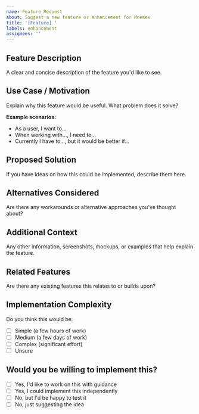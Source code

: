 ```yaml
---
name: Feature Request
about: Suggest a new feature or enhancement for Mnemex
title: '[Feature] '
labels: enhancement
assignees: ''
---
```


## Feature Description

A clear and concise description of the feature you'd like to see.

## Use Case / Motivation

Explain why this feature would be useful. What problem does it solve?

**Example scenarios:**
- As a user, I want to...
- When working with..., I need to...
- Currently I have to..., but it would be better if...

## Proposed Solution

If you have ideas on how this could be implemented, describe them here.

## Alternatives Considered

Are there any workarounds or alternative approaches you've thought about?

## Additional Context

Any other information, screenshots, mockups, or examples that help explain the feature.

## Related Features

Are there any existing features this relates to or builds upon?

## Implementation Complexity

Do you think this would be:
- [ ] Simple (a few hours of work)
- [ ] Medium (a few days of work)
- [ ] Complex (significant effort)
- [ ] Unsure

## Would you be willing to implement this?

- [ ] Yes, I'd like to work on this with guidance
- [ ] Yes, I could implement this independently
- [ ] No, but I'd be happy to test it
- [ ] No, just suggesting the idea
